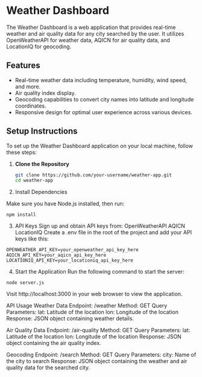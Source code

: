 # Weather Dashboard

The Weather Dashboard is a web application that provides real-time weather and air quality data for any city searched by the user. It utilizes OpenWeatherAPI for weather data, AQICN for air quality data, and LocationIQ for geocoding.

## Features

- Real-time weather data including temperature, humidity, wind speed, and more.
- Air quality index display.
- Geocoding capabilities to convert city names into latitude and longitude coordinates.
- Responsive design for optimal user experience across various devices.

## Setup Instructions

To set up the Weather Dashboard application on your local machine, follow these steps:

1. **Clone the Repository**

   ```sh
   git clone https://github.com/your-username/weather-app.git
   cd weather-app
   
2. Install Dependencies

Make sure you have Node.js installed, then run:
```
npm install
```

3. API Keys
Sign up and obtain API keys from: OpenWeatherAPI
AQICN
LocationIQ
Create a .env file in the root of the project and add your API keys like this:
```
OPENWEATHER_API_KEY=your_openweather_api_key_here
AQICN_API_KEY=your_aqicn_api_key_here
LOCATIONIQ_API_KEY=your_locationiq_api_key_here
```

4. Start the Application
Run the following command to start the server:
```
node server.js
```
Visit http://localhost:3000 in your web browser to view the application.


API Usage
Weather Data
Endpoint: /weather
Method: GET
Query Parameters:
lat: Latitude of the location
lon: Longitude of the location
Response: JSON object containing weather details.

Air Quality Data
Endpoint: /air-quality
Method: GET
Query Parameters:
lat: Latitude of the location
lon: Longitude of the location
Response: JSON object containing the air quality index.

Geocoding
Endpoint: /search
Method: GET
Query Parameters:
city: Name of the city to search
Response: JSON object containing the weather and air quality data for the searched city.
